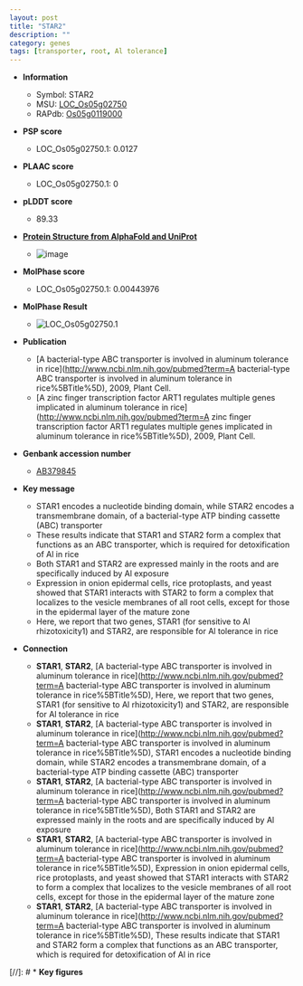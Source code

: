 ```yaml
---
layout: post
title: "STAR2"
description: ""
category: genes
tags: [transporter, root, Al tolerance]
---
```


* **Information**  
    + Symbol: STAR2  
    + MSU: [LOC_Os05g02750](http://rice.plantbiology.msu.edu/cgi-bin/ORF_infopage.cgi?orf=LOC_Os05g02750)  
    + RAPdb: [Os05g0119000](http://rapdb.dna.affrc.go.jp/viewer/gbrowse_details/irgsp1?name=Os05g0119000)  

* **PSP score**  
    + LOC_Os05g02750.1: 0.0127 

* **PLAAC score**  
    + LOC_Os05g02750.1: 0 

* **pLDDT score**
    + 89.33

* **[Protein Structure from AlphaFold and UniProt](https://www.uniprot.org/uniprotkb/Q5W7C1/entry#structure)**
    + ![image](https://ricepsp.github.io/images/Q5/AF-Q5W7C1-F1.png)

* **MolPhase score**
    + LOC_Os05g02750.1: 0.00443976

* **MolPhase Result**
    + ![LOC_Os05g02750.1](https://304243504.github.io/Pictures/LOC_Os05g/LOC_Os05g02750.1.png)

* **Publication**  
    + [A bacterial-type ABC transporter is involved in aluminum tolerance in rice](http://www.ncbi.nlm.nih.gov/pubmed?term=A bacterial-type ABC transporter is involved in aluminum tolerance in rice%5BTitle%5D), 2009, Plant Cell.
    + [A zinc finger transcription factor ART1 regulates multiple genes implicated in aluminum tolerance in rice](http://www.ncbi.nlm.nih.gov/pubmed?term=A zinc finger transcription factor ART1 regulates multiple genes implicated in aluminum tolerance in rice%5BTitle%5D), 2009, Plant Cell.

* **Genbank accession number**  
    + [AB379845](http://www.ncbi.nlm.nih.gov/nuccore/AB379845)

* **Key message**  
    + STAR1 encodes a nucleotide binding domain, while STAR2 encodes a transmembrane domain, of a bacterial-type ATP binding cassette (ABC) transporter
    + These results indicate that STAR1 and STAR2 form a complex that functions as an ABC transporter, which is required for detoxification of Al in rice
    + Both STAR1 and STAR2 are expressed mainly in the roots and are specifically induced by Al exposure
    + Expression in onion epidermal cells, rice protoplasts, and yeast showed that STAR1 interacts with STAR2 to form a complex that localizes to the vesicle membranes of all root cells, except for those in the epidermal layer of the mature zone
    + Here, we report that two genes, STAR1 (for sensitive to Al rhizotoxicity1) and STAR2, are responsible for Al tolerance in rice

* **Connection**  
    + __STAR1__, __STAR2__, [A bacterial-type ABC transporter is involved in aluminum tolerance in rice](http://www.ncbi.nlm.nih.gov/pubmed?term=A bacterial-type ABC transporter is involved in aluminum tolerance in rice%5BTitle%5D), Here, we report that two genes, STAR1 (for sensitive to Al rhizotoxicity1) and STAR2, are responsible for Al tolerance in rice
    + __STAR1__, __STAR2__, [A bacterial-type ABC transporter is involved in aluminum tolerance in rice](http://www.ncbi.nlm.nih.gov/pubmed?term=A bacterial-type ABC transporter is involved in aluminum tolerance in rice%5BTitle%5D), STAR1 encodes a nucleotide binding domain, while STAR2 encodes a transmembrane domain, of a bacterial-type ATP binding cassette (ABC) transporter
    + __STAR1__, __STAR2__, [A bacterial-type ABC transporter is involved in aluminum tolerance in rice](http://www.ncbi.nlm.nih.gov/pubmed?term=A bacterial-type ABC transporter is involved in aluminum tolerance in rice%5BTitle%5D), Both STAR1 and STAR2 are expressed mainly in the roots and are specifically induced by Al exposure
    + __STAR1__, __STAR2__, [A bacterial-type ABC transporter is involved in aluminum tolerance in rice](http://www.ncbi.nlm.nih.gov/pubmed?term=A bacterial-type ABC transporter is involved in aluminum tolerance in rice%5BTitle%5D), Expression in onion epidermal cells, rice protoplasts, and yeast showed that STAR1 interacts with STAR2 to form a complex that localizes to the vesicle membranes of all root cells, except for those in the epidermal layer of the mature zone
    + __STAR1__, __STAR2__, [A bacterial-type ABC transporter is involved in aluminum tolerance in rice](http://www.ncbi.nlm.nih.gov/pubmed?term=A bacterial-type ABC transporter is involved in aluminum tolerance in rice%5BTitle%5D), These results indicate that STAR1 and STAR2 form a complex that functions as an ABC transporter, which is required for detoxification of Al in rice

[//]: # * **Key figures**  


